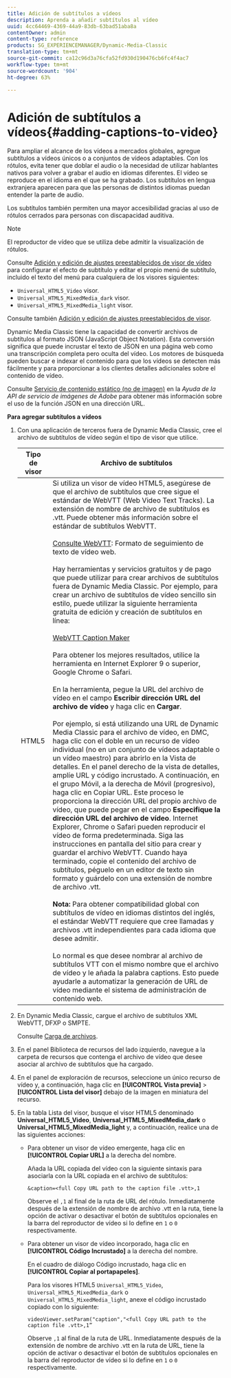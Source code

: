 ```yaml
---
title: Adición de subtítulos a vídeos
description: Aprenda a añadir subtítulos al vídeo
uuid: 4cc64469-4369-44a9-83db-63bad51aba8a
contentOwner: admin
content-type: reference
products: SG_EXPERIENCEMANAGER/Dynamic-Media-Classic
translation-type: tm+mt
source-git-commit: ca12c96d3a76cfa52fd930d190476cb6fc4f4ac7
workflow-type: tm+mt
source-wordcount: '904'
ht-degree: 63%

---
```



# Adición de subtítulos a vídeos{#adding-captions-to-video}

Para ampliar el alcance de los vídeos a mercados globales, agregue subtítulos a vídeos únicos o a conjuntos de vídeos adaptables. Con los rótulos, evita tener que doblar el audio o la necesidad de utilizar hablantes nativos para volver a grabar el audio en idiomas diferentes. El vídeo se reproduce en el idioma en el que se ha grabado. Los subtítulos en lengua extranjera aparecen para que las personas de distintos idiomas puedan entender la parte de audio.

Los subtítulos también permiten una mayor accesibilidad gracias al uso de rótulos cerrados para personas con discapacidad auditiva.

>[!NOTE]
>
>El reproductor de vídeo que se utiliza debe admitir la visualización de rótulos.

Consulte [Adición y edición de ajustes preestablecidos de visor de vídeo](previewing-videos-video-viewer.md#adding_or_editing_a_video_viewer_preset) para configurar el efecto de subtítulo y editar el propio menú de subtítulo, incluido el texto del menú para cualquiera de los visores siguientes:

* `Universal_HTML5_Video` visor.
* `Universal_HTML5_MixedMedia_dark` visor.
* `Universal_HTML5_MixedMedia_light` visor.

Consulte también [Adición y edición de ajustes preestablecidos de visor](application-setup.md#adding_and_editing_viewer_presets).

Dynamic Media Classic tiene la capacidad de convertir archivos de subtítulos al formato JSON (JavaScript Object Notation). Esta conversión significa que puede incrustar el texto de JSON en una página web como una transcripción completa pero oculta del vídeo. Los motores de búsqueda pueden buscar e indexar el contenido para que los vídeos se detecten más fácilmente y para proporcionar a los clientes detalles adicionales sobre el contenido de vídeo.

Consulte [Servicio de contenido estático (no de imagen)](https://docs.adobe.com/content/help/en/dynamic-media-developer-resources/image-serving-api/image-serving-api/c-serving-static-nonimage-contents.html) en la *Ayuda de la API de servicio de imágenes de Adobe* para obtener más información sobre el uso de la función JSON en una dirección URL.

**Para agregar subtítulos a vídeos**

1. Con una aplicación de terceros fuera de Dynamic Media Classic, cree el archivo de subtítulos de vídeo según el tipo de visor que utilice.

   | Tipo de visor | Archivo de subtítulos |
   |--- |--- |
   | HTML5 | Si utiliza un visor de vídeo HTML5, asegúrese de que el archivo de subtítulos que cree sigue el estándar de WebVTT (Web Video Text Tracks). La extensión de nombre de archivo de subtítulos es .vtt. Puede obtener más información sobre el estándar de subtítulos WebVTT.<br><br>[Consulte WebVTT](https://dev.w3.org/html5/webvtt/): Formato de seguimiento de texto de vídeo web. <br><br>Hay herramientas y servicios gratuitos y de pago que puede utilizar para crear archivos de subtítulos fuera de Dynamic Media Classic. Por ejemplo, para crear un archivo de subtítulos de vídeo sencillo sin estilo, puede utilizar la siguiente herramienta gratuita de edición y creación de subtítulos en línea: <br><br>[WebVTT Caption Maker](https://testdrive-archive.azurewebsites.net/Graphics/CaptionMaker/Default.html) <br><br>Para obtener los mejores resultados, utilice la herramienta en Internet Explorer 9 o superior, Google Chrome o Safari. <br><br>En la herramienta, pegue la URL del archivo de vídeo en el campo <b>Escribir dirección URL del archivo de vídeo</b> y haga clic en <b>Cargar</b>. <br><br>Por ejemplo, si está utilizando una URL de Dynamic Media Classic para el archivo de vídeo, en DMC, haga clic con el doble en un recurso de vídeo individual (no en un conjunto de vídeos adaptable o un vídeo maestro) para abrirlo en la Vista de detalles. En el panel derecho de la vista de detalles, amplíe URL y código incrustado. A continuación, en el grupo Móvil, a la derecha de Móvil (progresivo), haga clic en Copiar URL. Este proceso le proporciona la dirección URL del propio archivo de vídeo, que puede pegar en el campo <b>Especifique la dirección URL del archivo de vídeo</b>. Internet Explorer, Chrome o Safari pueden reproducir el vídeo de forma predeterminada. Siga las instrucciones en pantalla del sitio para crear y guardar el archivo WebVTT. Cuando haya terminado, copie el contenido del archivo de subtítulos, péguelo en un editor de texto sin formato y guárdelo con una extensión de nombre de archivo .vtt. <br><br><b>Nota:</b> Para obtener compatibilidad global con subtítulos de vídeo en idiomas distintos del inglés, el estándar WebVTT requiere que cree llamadas y archivos .vtt independientes para cada idioma que desee admitir. <br><br>Lo normal es que desee nombrar al archivo de subtítulos VTT con el mismo nombre que el archivo de vídeo y le añada la palabra captions. Esto puede ayudarle a automatizar la generación de URL de vídeo mediante el sistema de administración de contenido web. |

1. En Dynamic Media Classic, cargue el archivo de subtítulos XML WebVTT, DFXP o SMPTE.

   Consulte [Carga de archivos](uploading-files.md#uploading_files).

1. En el panel Biblioteca de recursos del lado izquierdo, navegue a la carpeta de recursos que contenga el archivo de vídeo que desee asociar al archivo de subtítulos que ha cargado.
1. En el panel de exploración de recursos, seleccione un único recurso de vídeo y, a continuación, haga clic en **[!UICONTROL Vista previa]** > **[!UICONTROL Lista del visor]** debajo de la imagen en miniatura del recurso.
1. En la tabla Lista del visor, busque el visor HTML5 denominado **Universal_HTML5_Video**, **Universal_HTML5_MixedMedia_dark** o **Universal_HTML5_MixedMedia_light** y, a continuación, realice una de las siguientes acciones:

   * Para obtener un visor de vídeo emergente, haga clic en **[!UICONTROL Copiar URL]** a la derecha del nombre.

      Añada la URL copiada del vídeo con la siguiente sintaxis para asociarla con la URL copiada en el archivo de subtítulos:

      `&caption=<full Copy URL path to the caption file .vtt>,1`

      Observe el `,1` al final de la ruta de URL del rótulo. Inmediatamente después de la extensión de nombre de archivo .vtt en la ruta, tiene la opción de activar o desactivar el botón de subtítulos opcionales en la barra del reproductor de vídeo si lo define en `1` o `0` respectivamente.

   * Para obtener un visor de vídeo incorporado, haga clic en **[!UICONTROL Código Incrustado]** a la derecha del nombre.

      En el cuadro de diálogo Código incrustado, haga clic en **[!UICONTROL Copiar al portapapeles]**.

      Para los visores HTML5 `Universal_HTML5_Video`, `Universal_HTML5_MixedMedia_dark` o `Universal_HTML5_MixedMedia_light`, anexe el código incrustado copiado con lo siguiente:

      `videoViewer.setParam("caption","<full Copy URL path to the caption file .vtt>,1”`

      Observe `,1` al final de la ruta de URL. Inmediatamente después de la extensión de nombre de archivo .vtt en la ruta de URL, tiene la opción de activar o desactivar el botón de subtítulos opcionales en la barra del reproductor de vídeo si lo define en `1` o `0` respectivamente.

